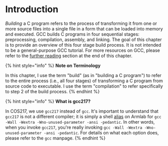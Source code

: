 # Introduction

_Building_ a C program refers to the process of transforming it from one or more source files into a single file in a form that can be loaded into memory and executed. GCC builds C programs in four sequential stages: preprocessing, compilation, assembly, and linking. The goal of this chapter is to provide an overview of this four stage build process. It is not intended to be a general-purpose GCC tutorial. For more resources on GCC, please refer to the [further reading](../copy-of-gnu-compiler-collection-gcc/further-reading.md) section at the end of this chapter.

{% hint style="info" %}
**Note on Terminology**

In this chapter, I use the term "build" (as in "building a C program") to refer to the entire process (i.e., all four stages) of transforming a C program from source code to executable. I use the term "compilation" to refer specifically to step 2 of the build process.
{% endhint %}

{% hint style="info" %}
**What is gcc217?**

In COS217, we use `gcc217` instead of `gcc`. It's important to understand that `gcc217` is not a different compiler; it is simply a shell [alias](../the-linux-command-line/useful-command-line-features.md#aliases) on Armlab for `gcc -Wall -Wextra -Wno-unused-parameter -ansi -pedantic`. In other words, when you invoke `gcc217`, you're really invoking `gcc -Wall -Wextra -Wno-unused-parameter -ansi -pedantic`. For details on what each option does, please refer to the `gcc` manpage.
{% endhint %}
